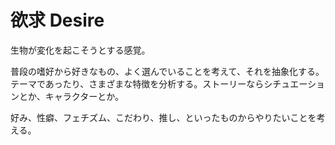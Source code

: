 # 欲求 Desire

生物が変化を起こそうとする感覚。

普段の嗜好から好きなもの、よく選んでいることを考えて、それを抽象化する。テーマであったり、さまざまな特徴を分析する。ストーリーならシチュエーションとか、キャラクターとか。

好み、性癖、フェチズム、こだわり、推し、といったものからやりたいことを考える。

